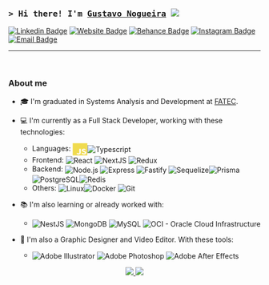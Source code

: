 ### <samp>&gt; Hi there! I'm <a href="https://linktr.ee/gusnogueira" target="_blank">Gustavo Nogueira</a> <img src="https://media.giphy.com/media/hvRJCLFzcasrR4ia7z/giphy.gif" width="25"> </samp>

[![Linkedin Badge](https://img.shields.io/badge/-LinkedIn-0e76a8?style=flat-square&logo=Linkedin&logoColor=white)](https://www.linkedin.com/in/gustavo-h-nogueira/)
[![Website Badge](https://img.shields.io/badge/Website-3b5998?style=flat-square&logo=google-chrome&logoColor=white)](https://linktr.ee/gusnogueira)
[![Behance Badge](https://img.shields.io/badge/-Behance-0057ff?style=flat-square&logo=Behance&logoColor=white)](https://www.behance.net/gushnogueira)
[![Instagram Badge](https://img.shields.io/badge/-Instagram-e4405f?style=flat-square&logo=Instagram&logoColor=white)](https://instagram.com/gushnogueira/)
[![Email Badge](https://img.shields.io/badge/-Gmail-c14438?style=flat-square&logo=Gmail&logoColor=white)](mailto:gus.h.nogueira@gmail.com)
<!-- [![Twitter Badge](https://img.shields.io/badge/-Twitter-00acee?style=flat-square&logo=Twitter&logoColor=white)](https://twitter.com/guzango)
[![Dev.to Badge](https://img.shields.io/badge/-Dev.to-0a0a0a?style=flat-square&logo=Dev.to&logoColor=white)](https://dev.to/gus-nogueira)
[![Twitch Badge](https://img.shields.io/badge/-Twitch-9146ff?style=flat-square&logo=Twitch&logoColor=white)](https://www.twitch.tv/gusnogueira) -->


<hr />
<br>

### About me

- 🎓 I'm graduated in Systems Analysis and Development at [FATEC](https://www.fatecbt.edu.br/fatec/).
- 💻 I'm currently as a Full Stack Developer, working with these technologies:
  - Languages: <img align="center" alt="Javascript" height="25" width="30" src="https://raw.githubusercontent.com/devicons/devicon/master/icons/javascript/javascript-plain.svg"><img align="center" alt="Typescript" height="25" width="30" src="https://devicons.railway.app/i/typescript.svg">
  - Frontend: <img align="center" alt="React" height="25" width="30" src="https://cdn.jsdelivr.net/gh/devicons/devicon/icons/react/react-original.svg"> <img align="center" alt="NextJS" height="25" width="30" src="https://devicons.railway.app/i/nextjs-light.svg"> <img align="center" alt="Redux" height="25" width="30" src="https://cdn.jsdelivr.net/gh/devicons/devicon/icons/redux/redux-original.svg">
  - Backend: <img align="center" alt="Node.js" height="25" width="30" src="https://cdn.jsdelivr.net/gh/devicons/devicon/icons/nodejs/nodejs-original.svg"> <img align="center" alt="Express" height="25" width="30" src="https://cdn.jsdelivr.net/gh/devicons/devicon/icons/express/express-original.svg"> <img align="center" alt="Fastify" height="25" width="30" src="https://devicons.railway.app/i/fastify-light.svg"> <img align="center" alt="Sequelize" height="25" width="30" src="https://cdn.jsdelivr.net/gh/devicons/devicon/icons/sequelize/sequelize-original.svg"><img align="center" alt="Prisma" height="25" width="30" src="https://devicons.railway.app/i/prisma-light.svg"> <img align="center" alt="PostgreSQL" height="25" width="30" src="https://cdn.jsdelivr.net/gh/devicons/devicon/icons/postgresql/postgresql-original-wordmark.svg"><img align="center" alt="Redis" height="25" width="30" src="https://cdn.jsdelivr.net/gh/devicons/devicon/icons/redis/redis-original-wordmark.svg">
  - Others: <img align="center" alt="Linux" height="25" width="30" src="https://cdn.jsdelivr.net/gh/devicons/devicon/icons/linux/linux-original.svg"><img align="center" alt="Docker" height="25" width="30" src="https://cdn.jsdelivr.net/gh/devicons/devicon/icons/docker/docker-plain-wordmark.svg"> <img align="center" alt="Git" height="25" width="30" src="https://devicons.railway.app/i/nginx.svg">
- 📚 I'm also learning or already worked with:
  - <img align="center" alt="NestJS" height="30" width="40" src="https://cdn.jsdelivr.net/gh/devicons/devicon/icons/nestjs/nestjs-plain.svg"> <img align="center" alt="MongoDB" height="25" width="30" src="https://cdn.jsdelivr.net/gh/devicons/devicon/icons/mongodb/mongodb-original-wordmark.svg"> <img align="center" alt="MySQL" height="25" width="30" src="https://devicons.railway.app/i/mysql.svg"> <img align="center" alt="OCI - Oracle Cloud Infrastructure" height="25" width="30" src="https://cdn.jsdelivr.net/gh/devicons/devicon/icons/oracle/oracle-original.svg" />
  
- 🎨 I'm also a Graphic Designer and Video Editor. With these tools:
  - <img align="center" alt="Adobe Illustrator" height="25" width="30" src="https://cdn.jsdelivr.net/gh/devicons/devicon/icons/illustrator/illustrator-line.svg" /> <img align="center" alt="Adobe Photoshop" height="25" width="30" src="https://cdn.jsdelivr.net/gh/devicons/devicon/icons/photoshop/photoshop-line.svg" /> <img align="center" alt="Adobe After Effects" height="25" width="30" src="https://cdn.jsdelivr.net/gh/devicons/devicon/icons/aftereffects/aftereffects-original.svg" />
<!-- - 📄 [My resume](http://) -->

<div align="center">
  <a href="https://github.com/gu-nogueira">
  <img height="160em" src="https://github-readme-stats.vercel.app/api?username=gu-nogueira&show_icons=true&theme=dracula&include_all_commits=true&count_private=true"/>
  <img height="160em" src="https://github-readme-stats.vercel.app/api/top-langs/?username=gu-nogueira&layout=compact&langs_count=4&theme=dracula"/>
</div>